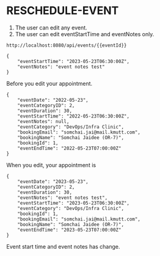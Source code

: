 # RESCHEDULE-EVENT
1. The user can edit any event. <br>
2. The user can edit eventStartTime and eventNotes only.

```
http://localhost:8080/api/events/{{eventId}}
```
```
{
    "eventStartTime": "2023-05-23T06:30:00Z",
    "eventNotes": "event notes test"
}
```
Before you edit your appointment.
```
{
    "eventDate": "2022-05-23",
    "eventCategoryID": 2,
    "eventDuration": 30,
    "eventStartTime": "2022-05-23T06:30:00Z",
    "eventNotes": null,
    "eventCategory": "DevOps/Infra Clinic",
    "bookingEmail": "somchai.jai@mail.kmutt.com",
    "bookingName": "Somchai Jaidee (OR-7)",
    "bookingId": 1,
    "eventEndTime": "2022-05-23T07:00:00Z"
}
```
When you edit, your appointment is
```
{
    "eventDate": "2023-05-23",
    "eventCategoryID": 2,
    "eventDuration": 30,
    "eventNotes": "event notes test",
    "eventStartTime": "2023-05-23T06:30:00Z",
    "eventCategory": "DevOps/Infra Clinic",
    "bookingId": 1,
    "bookingEmail": "somchai.jai@mail.kmutt.com",
    "bookingName": "Somchai Jaidee (OR-7)",
    "eventEndTime": "2023-05-23T07:00:00Z"
}
```
Event start time and event notes has change.
